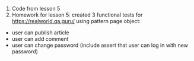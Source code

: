 
1. Code from lesson 5
2. Homework for lesson 5: сreated 3 functional tests for https://realworld.qa.guru/  using pattern page object:
- user can publish article
- user can add comment
- user can change password (include assert that user can log in with new password)